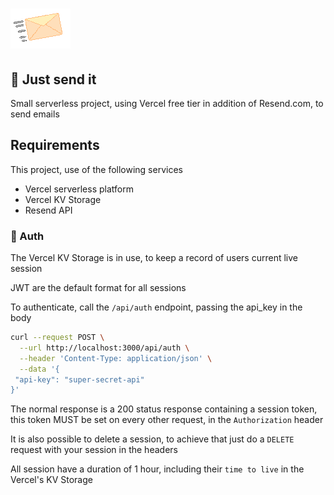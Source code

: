 # ![logo](.github/images/logo.webp)

## 📨 Just send it

Small serverless project, using Vercel free tier in addition of Resend.com, to send emails

## Requirements

This project, use of the following services

* Vercel serverless platform
* Vercel KV Storage
* Resend API

### 🔑 Auth

The Vercel KV Storage is in use, to keep a record of users current live session

JWT are the default format for all sessions

To authenticate, call the `/api/auth` endpoint, passing the api_key in the body

```sh
curl --request POST \
  --url http://localhost:3000/api/auth \
  --header 'Content-Type: application/json' \
  --data '{
 "api-key": "super-secret-api"
}'
```

The normal response is a 200 status response containing a session token, this token MUST be set on every other request, in the `Authorization` header

It is also possible to delete a session, to achieve that just do a
`DELETE` request with your session in the headers

All session have a duration of 1 hour, including their `time to live` in the Vercel's KV Storage
